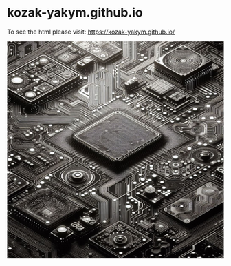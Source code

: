 # kozak-yakym.github.io
To see the html please visit:
https://kozak-yakym.github.io/

![Background Image](OIG1.jpeg)
